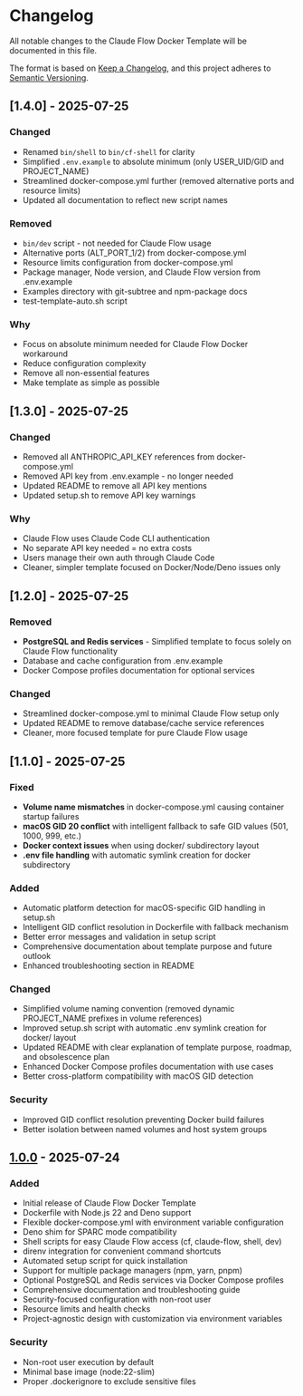 # Changelog

All notable changes to the Claude Flow Docker Template will be documented in this file.

The format is based on [Keep a Changelog](https://keepachangelog.com/en/1.0.0/),
and this project adheres to [Semantic Versioning](https://semver.org/spec/v2.0.0.html).

## [1.4.0] - 2025-07-25

### Changed
- Renamed `bin/shell` to `bin/cf-shell` for clarity
- Simplified `.env.example` to absolute minimum (only USER_UID/GID and PROJECT_NAME)
- Streamlined docker-compose.yml further (removed alternative ports and resource limits)
- Updated all documentation to reflect new script names

### Removed
- `bin/dev` script - not needed for Claude Flow usage
- Alternative ports (ALT_PORT_1/2) from docker-compose.yml
- Resource limits configuration from docker-compose.yml
- Package manager, Node version, and Claude Flow version from .env.example
- Examples directory with git-subtree and npm-package docs
- test-template-auto.sh script

### Why
- Focus on absolute minimum needed for Claude Flow Docker workaround
- Reduce configuration complexity
- Remove all non-essential features
- Make template as simple as possible

## [1.3.0] - 2025-07-25

### Changed
- Removed all ANTHROPIC_API_KEY references from docker-compose.yml
- Removed API key from .env.example - no longer needed
- Updated README to remove all API key mentions
- Updated setup.sh to remove API key warnings

### Why
- Claude Flow uses Claude Code CLI authentication
- No separate API key needed = no extra costs
- Users manage their own auth through Claude Code
- Cleaner, simpler template focused on Docker/Node/Deno issues only

## [1.2.0] - 2025-07-25

### Removed
- **PostgreSQL and Redis services** - Simplified template to focus solely on Claude Flow functionality
- Database and cache configuration from .env.example
- Docker Compose profiles documentation for optional services

### Changed
- Streamlined docker-compose.yml to minimal Claude Flow setup only
- Updated README to remove database/cache service references
- Cleaner, more focused template for pure Claude Flow usage

## [1.1.0] - 2025-07-25

### Fixed
- **Volume name mismatches** in docker-compose.yml causing container startup failures
- **macOS GID 20 conflict** with intelligent fallback to safe GID values (501, 1000, 999, etc.)
- **Docker context issues** when using docker/ subdirectory layout
- **.env file handling** with automatic symlink creation for docker subdirectory

### Added
- Automatic platform detection for macOS-specific GID handling in setup.sh
- Intelligent GID conflict resolution in Dockerfile with fallback mechanism
- Better error messages and validation in setup script
- Comprehensive documentation about template purpose and future outlook
- Enhanced troubleshooting section in README

### Changed
- Simplified volume naming convention (removed dynamic PROJECT_NAME prefixes in volume references)
- Improved setup.sh script with automatic .env symlink creation for docker/ layout
- Updated README with clear explanation of template purpose, roadmap, and obsolescence plan
- Enhanced Docker Compose profiles documentation with use cases
- Better cross-platform compatibility with macOS GID detection

### Security
- Improved GID conflict resolution preventing Docker build failures
- Better isolation between named volumes and host system groups

## [1.0.0] - 2025-07-24

### Added
- Initial release of Claude Flow Docker Template
- Dockerfile with Node.js 22 and Deno support
- Flexible docker-compose.yml with environment variable configuration
- Deno shim for SPARC mode compatibility
- Shell scripts for easy Claude Flow access (cf, claude-flow, shell, dev)
- direnv integration for convenient command shortcuts
- Automated setup script for quick installation
- Support for multiple package managers (npm, yarn, pnpm)
- Optional PostgreSQL and Redis services via Docker Compose profiles
- Comprehensive documentation and troubleshooting guide
- Security-focused configuration with non-root user
- Resource limits and health checks
- Project-agnostic design with customization via environment variables

### Security
- Non-root user execution by default
- Minimal base image (node:22-slim)
- Proper .dockerignore to exclude sensitive files

[1.0.0]: https://github.com/redpop/claude-flow-docker-template/releases/tag/v1.0.0